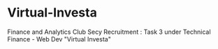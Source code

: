 # Virtual-Investa
Finance and Analytics Club Secy Recruitment : Task 3 under Technical Finance - Web Dev "Virtual Investa"
